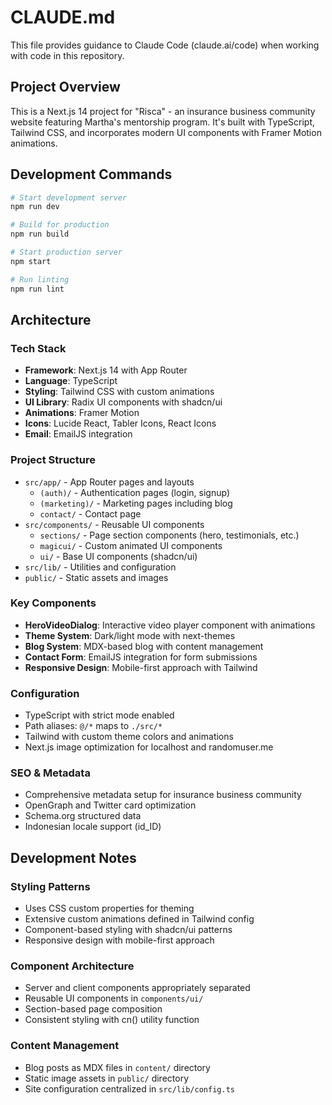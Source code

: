 # CLAUDE.md

This file provides guidance to Claude Code (claude.ai/code) when working with code in this repository.

## Project Overview

This is a Next.js 14 project for "Risca" - an insurance business community website featuring Martha's mentorship program. It's built with TypeScript, Tailwind CSS, and incorporates modern UI components with Framer Motion animations.

## Development Commands

```bash
# Start development server
npm run dev

# Build for production
npm run build

# Start production server
npm start

# Run linting
npm run lint
```

## Architecture

### Tech Stack
- **Framework**: Next.js 14 with App Router
- **Language**: TypeScript
- **Styling**: Tailwind CSS with custom animations
- **UI Library**: Radix UI components with shadcn/ui
- **Animations**: Framer Motion
- **Icons**: Lucide React, Tabler Icons, React Icons
- **Email**: EmailJS integration

### Project Structure
- `src/app/` - App Router pages and layouts
  - `(auth)/` - Authentication pages (login, signup)
  - `(marketing)/` - Marketing pages including blog
  - `contact/` - Contact page
- `src/components/` - Reusable UI components
  - `sections/` - Page section components (hero, testimonials, etc.)
  - `magicui/` - Custom animated UI components
  - `ui/` - Base UI components (shadcn/ui)
- `src/lib/` - Utilities and configuration
- `public/` - Static assets and images

### Key Components
- **HeroVideoDialog**: Interactive video player component with animations
- **Theme System**: Dark/light mode with next-themes
- **Blog System**: MDX-based blog with content management
- **Contact Form**: EmailJS integration for form submissions
- **Responsive Design**: Mobile-first approach with Tailwind

### Configuration
- TypeScript with strict mode enabled
- Path aliases: `@/*` maps to `./src/*`
- Tailwind with custom theme colors and animations
- Next.js image optimization for localhost and randomuser.me

### SEO & Metadata
- Comprehensive metadata setup for insurance business community
- OpenGraph and Twitter card optimization
- Schema.org structured data
- Indonesian locale support (id_ID)

## Development Notes

### Styling Patterns
- Uses CSS custom properties for theming
- Extensive custom animations defined in Tailwind config
- Component-based styling with shadcn/ui patterns
- Responsive design with mobile-first approach

### Component Architecture
- Server and client components appropriately separated
- Reusable UI components in `components/ui/`
- Section-based page composition
- Consistent styling with cn() utility function

### Content Management
- Blog posts as MDX files in `content/` directory
- Static image assets in `public/` directory
- Site configuration centralized in `src/lib/config.ts`